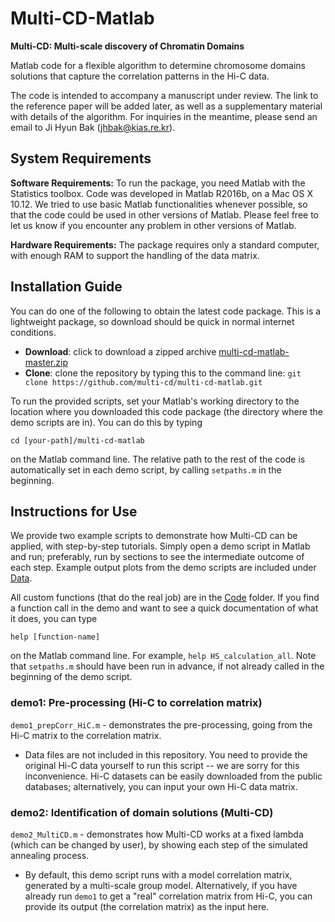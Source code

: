 # Multi-CD-Matlab #

**Multi-CD: Multi-scale discovery of Chromatin Domains**

Matlab code for a flexible algorithm to determine chromosome domains solutions that capture the correlation patterns in the Hi-C data.

The code is intended to accompany a manuscript under review. The link to the reference paper will be added later, as well as a supplementary material with details of the algorithm. For inquiries in the meantime, please send an email to Ji Hyun Bak (jhbak@kias.re.kr).

## System Requirements

**Software Requirements:**
To run the package, you need Matlab with the Statistics toolbox.
Code was developed in Matlab R2016b, on a Mac OS X 10.12. 
We tried to use basic Matlab functionalities whenever possible, so that the code could be used in other versions of Matlab.
Please feel free to let us know if you encounter any problem in other versions of Matlab.

**Hardware Requirements:**
The package requires only a standard computer, with enough RAM to support the handling of the data matrix.


## Installation Guide

You can do one of the following to obtain the latest code package.
This is a lightweight package, so download should be quick in normal internet conditions. 

* **Download**: click to download a zipped archive  [multi-cd-matlab-master.zip](https://github.com/multi-cd/multi-cd-matlab/archive/master.zip)
* **Clone**: clone the repository by typing this to the command line: 
```git clone https://github.com/multi-cd/multi-cd-matlab.git```


To run the provided scripts, set your Matlab's working directory to the location where you downloaded this code package (the directory where the demo scripts are in). 
You can do this by typing 

```
cd [your-path]/multi-cd-matlab
```

on the Matlab command line. The relative path to the rest of the code is automatically set in each demo script, by calling `setpaths.m` in the beginning.


## Instructions for Use

We provide two example scripts to demonstrate how Multi-CD can be applied, with step-by-step tutorials.
Simply open a demo script in Matlab and run; preferably, run by sections to see the intermediate outcome of each step.
Example output plots from the demo scripts are included under [Data](Data).

All custom functions (that do the real job) are in the [Code](Code) folder.
If you find a function call in the demo and want to see a quick documentation of what it does, you can type 

```
help [function-name]
```

on the Matlab command line. For example, `help HS_calculation_all`. Note that `setpaths.m` should have been run in advance, if not already called in the beginning of the demo script.


### demo1: Pre-processing (Hi-C to correlation matrix)

`demo1_prepCorr_HiC.m` - demonstrates the pre-processing, going from the Hi-C matrix to the correlation matrix.

- Data files are not included in this repository. You need to provide the original Hi-C data yourself to run this script -- we are sorry for this inconvenience.
Hi-C datasets can be easily downloaded from the public databases; 
alternatively, you can input your own Hi-C data matrix.


### demo2: Identification of domain solutions (Multi-CD)

`demo2_MultiCD.m` - demonstrates how Multi-CD works at a fixed lambda (which can be changed by user), by showing each step of the simulated annealing process.

- By default, this demo script runs with a model correlation matrix, generated by a multi-scale group model. Alternatively, if you have already run `demo1` to get a "real" correlation matrix from Hi-C, you can provide its output (the correlation matrix) as the input here.

